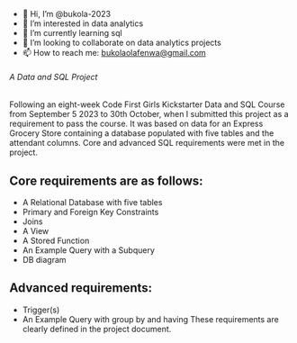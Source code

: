 - 👋 Hi, I’m @bukola-2023
- 👀 I’m interested in data analytics
- 🌱 I’m currently learning sql
- 💞️ I’m looking to collaborate on data analytics projects
- 📫 How to reach me: bukolaolafenwa@gmail.com

<!---
bukola-2023/bukola-2023 is a ✨ special ✨ repository because its `README.md` (this file) appears on your GitHub profile.
You can click the Preview link to take a look at your changes.
--->


###### A Data and SQL Project


Following an eight-week Code First Girls Kickstarter Data and SQL Course from September 5 2023 to 30th October, when I submitted this project as a requirement to pass the course. It was based on data for an Express Grocery Store containing a database populated with five tables and the attendant columns. Core and advanced SQL requirements were met in the project. 
## Core requirements are as follows:
-  A Relational Database with five tables
-  Primary and Foreign Key Constraints
-  Joins
-  A View
-  A Stored Function 
-  An Example Query with a Subquery
-  DB diagram
## Advanced requirements:
- Trigger(s)
-  An Example Query with group by and having 
These requirements are clearly defined in the project document.
